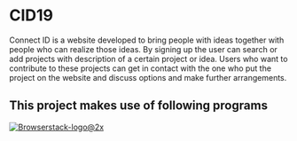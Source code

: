 # CID19

Connect ID is a website developed to bring people with ideas together with people who can realize those ideas. 
By signing up the user can search or add projects with description of a certain project or idea. Users who want to contribute to these 
projects can get in contact with the one who put the project on the website and discuss options and make further arrangements.

## This project makes use of following programs
[![Browserstack-logo@2x](https://user-images.githubusercontent.com/34754166/55586482-530ac080-5729-11e9-92f5-2289b5f479e6.png)](http://browserstack.com)
